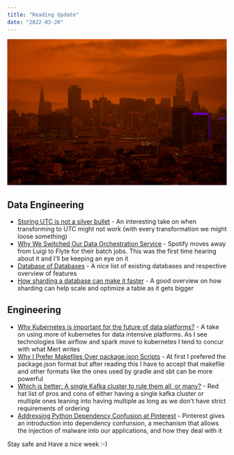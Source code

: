 ```yaml
---
title: "Reading Update"
date: "2022-03-20"
---
```


![Photo by Patrick Perkins on Unsplash](./blade_runner.jpeg)

## Data Engineering

- [Storing UTC is not a silver bullet](https://codeblog.jonskeet.uk/2019/03/27/storing-utc-is-not-a-silver-bullet/) - An interesting take on when transforming to UTC might not work (with every transformation we might loose something)
- [Why We Switched Our Data Orchestration Service](https://engineering.atspotify.com/2022/03/why-we-switched-our-data-orchestration-service/) - Spotify moves away from Luigi to Flyte for their batch jobs. This was the first time hearing about it and I'll be keeping an eye on it
- [Database of Databases](https://dbdb.io/) - A nice list of existing databases and respective overview of features
- [How sharding a database can make it faster](https://stackoverflow.blog/2022/03/14/how-sharding-a-database-can-make-it-faster/) - A good overview on how sharding can help scale and optimize a table as it gets bigger

## Engineering

- [Why Kubernetes is important for the future of data platforms?](https://mertkavi.com/why-kubernetes-is-important-for-the-future-of-data-platforms/) - A take on using more of kubernetes for data intensive platforms. As I see technologies like airflow and spark move to kubernetes I tend to concur with what Mert writes
- [Why I Prefer Makefiles Over package.json Scripts](https://spin.atomicobject.com/2021/03/22/makefiles-vs-package-json-scripts/) - At first I prefered the package.json format but after reading this I have to accept that makefile and other formats like the ones used by gradle and sbt can be more powerful
- [Which is better: A single Kafka cluster to rule them all, or many?](https://developers.redhat.com/articles/2022/03/10/which-better-single-kafka-cluster-rule-them-all-or-many) - Red hat list of pros and cons of either having a single kafka cluster or multiple ones leaning into having multiple as long as we don't have strict requirements of ordering
- [Addressing Python Dependency Confusion at Pinterest](https://medium.com/pinterest-engineering/addressing-python-dependency-confusion-at-pinterest-e0a0609c8e9) - Pinterest gives an introduction into dependency confunsion, a mechanism that allows the injection of malware into our applications, and how they deal with it

Stay safe and Have a nice week :-)

